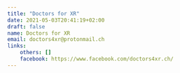 ```yaml
---
title: "Doctors for XR"
date: 2021-05-03T20:41:19+02:00
draft: false
name: Doctors for XR
email: doctors4xr@protonmail.ch 
links:
    others: []
    facebook: https://www.facebook.com/doctors4xr.ch/ 
---
```


